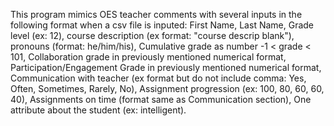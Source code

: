 This program mimics OES teacher comments with several inputs in the following format when a csv file is inputed: First Name, Last Name, Grade level (ex: 12), course description (ex format: "course descrip blank"), pronouns (format: he/him/his), Cumulative grade as number -1 < grade < 101, Collaboration grade in previously mentioned numerical format, Participation/Engagement Grade in previously mentioned numerical format, Communication with teacher (ex format but do not include comma: Yes, Often, Sometimes, Rarely, No), Assignment progression (ex: 100, 80, 60, 60, 40), Assignments on time (format same as Communication section), One attribute about the student (ex: intelligent).  
